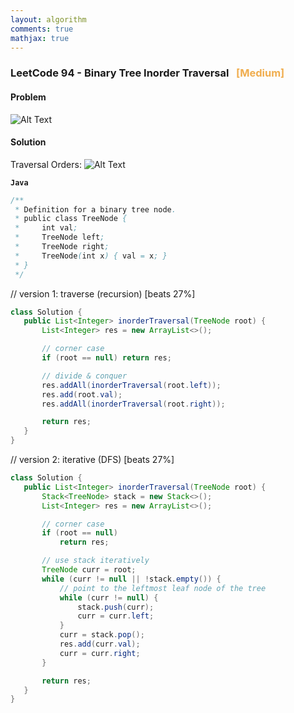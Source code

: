 ```yaml
---
layout: algorithm
comments: true
mathjax: true
---
```


### LeetCode 94 - Binary Tree Inorder Traversal &nbsp; <span style="color:#F0AD4E;">[Medium]</span>

#### Problem

![Alt Text]({{site.baseurl}}/algorithms/leetcode/images/leetcode94.png)

#### Solution

Traversal Orders:
![Alt Text]({{site.baseurl}}/algorithms/leetcode/images/traversal_orders.png)

**`Java`**

```java
/**
 * Definition for a binary tree node.
 * public class TreeNode {
 *     int val;
 *     TreeNode left;
 *     TreeNode right;
 *     TreeNode(int x) { val = x; }
 * }
 */
 ```

// version 1: traverse (recursion) [beats 27%]
```java
class Solution {
   public List<Integer> inorderTraversal(TreeNode root) {
       List<Integer> res = new ArrayList<>();

       // corner case
       if (root == null) return res;

       // divide & conquer
       res.addAll(inorderTraversal(root.left));
       res.add(root.val);
       res.addAll(inorderTraversal(root.right));

       return res;
   }
}
```

// version 2: iterative (DFS) [beats 27%]
```java
class Solution {
   public List<Integer> inorderTraversal(TreeNode root) {
       Stack<TreeNode> stack = new Stack<>();
       List<Integer> res = new ArrayList<>();

       // corner case
       if (root == null)
           return res;

       // use stack iteratively
       TreeNode curr = root;
       while (curr != null || !stack.empty()) {
           // point to the leftmost leaf node of the tree
           while (curr != null) {
               stack.push(curr);
               curr = curr.left;
           }
           curr = stack.pop();
           res.add(curr.val);
           curr = curr.right;
       }

       return res;
   }
}
```

<br><br>
